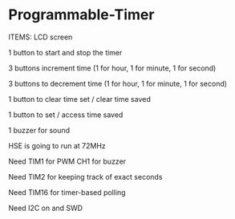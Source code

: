 # Programmable-Timer

ITEMS: 
LCD screen

1 button to start and stop the timer

3 buttons increment time (1 for hour, 1 for minute, 1 for second)

3 buttons to decrement time (1 for hour, 1 for minute, 1 for second)

1 button to clear time set / clear time saved

1 button to set / access time saved

1 buzzer for sound



HSE is going to run at 72MHz

Need TIM1 for PWM CH1 for buzzer

Need TIM2 for keeping track of exact seconds

Need TIM16 for timer-based polling


Need I2C on and SWD
